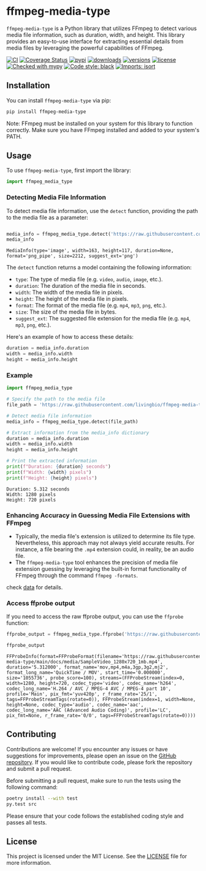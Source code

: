 # ffmpeg-media-type

`ffmpeg-media-type` is a Python library that utilizes FFmpeg to detect various media file information, such as duration, width, and height. This library provides an easy-to-use interface for extracting essential details from media files by leveraging the powerful capabilities of FFmpeg.

[![CI](https://github.com/livingbio/ffmpeg-media-type/workflows/python-unittest/badge.svg?branch=main)](https://github.com/livingbio/ffmpeg-media-type/actions?query=workflow%3Apython-unittest++branch%3Amain++)
[![Coverage Status](https://coveralls.io/repos/github/livingbio/ffmpeg-media-type/badge.svg?branch=main)](https://coveralls.io/github/livingbio/ffmpeg-media-type?branch=main)
[![pypi](https://img.shields.io/pypi/v/ffmpeg-media-type.svg)](https://pypi.python.org/pypi/ffmpeg-media-type)
[![downloads](https://pepy.tech/badge/ffmpeg-media-type/month)](https://pepy.tech/project/ffmpeg-media-type)
[![versions](https://img.shields.io/pypi/pyversions/ffmpeg-media-type.svg)](https://github.com/livingbio/ffmpeg-media-type)
[![license](https://img.shields.io/github/license/livingbio/ffmpeg-media-type.svg)](https://github.com/livingbio/ffmpeg-media-type/blob/main/LICENSE)
[![Checked with mypy](https://www.mypy-lang.org/static/mypy_badge.svg)](https://mypy-lang.org/)
[![Code style: black](https://img.shields.io/badge/code%20style-black-000000.svg)](https://github.com/psf/black)
[![Imports: isort](https://img.shields.io/badge/%20imports-isort-%231674b1?style=flat&labelColor=ef8336)](https://pycqa.github.io/isort/)




## Installation

You can install `ffmpeg-media-type` via pip:

```bash
pip install ffmpeg-media-type
```

Note: FFmpeg must be installed on your system for this library to function correctly. Make sure you have FFmpeg installed and added to your system's PATH.



## Usage

To use `ffmpeg-media-type`, first import the library:



```python
import ffmpeg_media_type
```


### Detecting Media File Information

To detect media file information, use the `detect` function, providing the path to the media file as a parameter:



```python

media_info = ffmpeg_media_type.detect('https://raw.githubusercontent.com/livingbio/ffmpeg-media-type/main/docs/media/overlay.png')
media_info
```




    MediaInfo(type='image', width=163, height=117, duration=None, format='png_pipe', size=2212, suggest_ext='png')




The `detect` function returns a model containing the following information:

- `type`: The type of media file (e.g. `video`, `audio`, `image`, etc.).
- `duration`: The duration of the media file in seconds.
- `width`: The width of the media file in pixels.
- `height`: The height of the media file in pixels.
- `format`: The format of the media file (e.g. `mp4`, `mp3`, `png`, etc.).
- `size`: The size of the media file in bytes.
- `suggest_ext`: The suggested file extension for the media file (e.g. `mp4`, `mp3`, `png`, etc.).

Here's an example of how to access these details:



```python
duration = media_info.duration
width = media_info.width
height = media_info.height
```

### Example



```python
import ffmpeg_media_type

# Specify the path to the media file
file_path = 'https://raw.githubusercontent.com/livingbio/ffmpeg-media-type/main/docs/media/SampleVideo_1280x720_1mb.mp4'

# Detect media file information
media_info = ffmpeg_media_type.detect(file_path)

# Extract information from the media_info dictionary
duration = media_info.duration
width = media_info.width
height = media_info.height

# Print the extracted information
print(f"Duration: {duration} seconds")
print(f"Width: {width} pixels")
print(f"Height: {height} pixels")
```

    Duration: 5.312 seconds
    Width: 1280 pixels
    Height: 720 pixels



### Enhancing Accuracy in Guessing Media File Extensions with FFmpeg

- Typically, the media file's extension is utilized to determine its file type. Nevertheless, this approach may not always yield accurate results. For instance, a file bearing the `.mp4` extension could, in reality, be an audio file.
- The `ffmpeg-media-type` tool enhances the precision of media file extension guessing by leveraging the built-in format functionality of FFmpeg through the command `ffmpeg -formats`.

check [data](https://github.com/livingbio/ffmpeg-media-type/tree/main/src/ffmpeg_media_type/data) for details.

### Access ffprobe output

If you need to access the raw ffprobe output, you can use the `ffprobe` function:



```python
ffprobe_output = ffmpeg_media_type.ffprobe('https://raw.githubusercontent.com/livingbio/ffmpeg-media-type/main/docs/media/SampleVideo_1280x720_1mb.mp4')

ffprobe_output
```




    FFProbeInfo(format=FFProbeFormat(filename='https://raw.githubusercontent.com/livingbio/ffmpeg-media-type/main/docs/media/SampleVideo_1280x720_1mb.mp4', duration='5.312000', format_name='mov,mp4,m4a,3gp,3g2,mj2', format_long_name='QuickTime / MOV', start_time='0.000000', size='1055736', probe_score=100), streams=(FFProbeStream(index=0, width=1280, height=720, codec_type='video', codec_name='h264', codec_long_name='H.264 / AVC / MPEG-4 AVC / MPEG-4 part 10', profile='Main', pix_fmt='yuv420p', r_frame_rate='25/1', tags=FFProbeStreamTags(rotate=0)), FFProbeStream(index=1, width=None, height=None, codec_type='audio', codec_name='aac', codec_long_name='AAC (Advanced Audio Coding)', profile='LC', pix_fmt=None, r_frame_rate='0/0', tags=FFProbeStreamTags(rotate=0))))



## Contributing

Contributions are welcome! If you encounter any issues or have suggestions for improvements, please open an issue on the [GitHub repository](https://github.com/livingbio/ffmpeg-media-type/issues). If you would like to contribute code, please fork the repository and submit a pull request.

Before submitting a pull request, make sure to run the tests using the following command:

```bash
poetry install --with test
py.test src
```

Please ensure that your code follows the established coding style and passes all tests.

## License

This project is licensed under the MIT License. See the [LICENSE](https://github.com/livingbio/ffmpeg-media-type/blob/main/LICENSE) file for more information.
